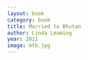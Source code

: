 ```yaml
---
layout: book
category: book
title: Married to Bhutan
author: Linda Leaming
year: 2011
image: mtb.jpg
---
```


